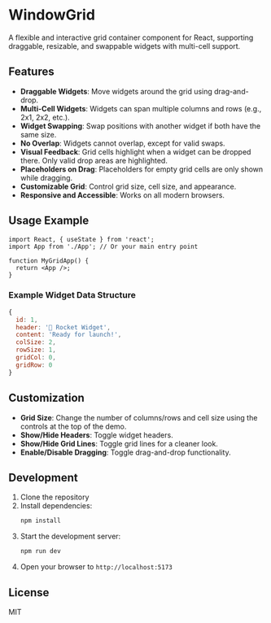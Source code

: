 # WindowGrid

A flexible and interactive grid container component for React, supporting draggable, resizable, and swappable widgets with multi-cell support.

## Features

- **Draggable Widgets**: Move widgets around the grid using drag-and-drop.
- **Multi-Cell Widgets**: Widgets can span multiple columns and rows (e.g., 2x1, 2x2, etc.).
- **Widget Swapping**: Swap positions with another widget if both have the same size.
- **No Overlap**: Widgets cannot overlap, except for valid swaps.
- **Visual Feedback**: Grid cells highlight when a widget can be dropped there. Only valid drop areas are highlighted.
- **Placeholders on Drag**: Placeholders for empty grid cells are only shown while dragging.
- **Customizable Grid**: Control grid size, cell size, and appearance.
- **Responsive and Accessible**: Works on all modern browsers.

## Usage Example

```tsx
import React, { useState } from 'react';
import App from './App'; // Or your main entry point

function MyGridApp() {
  return <App />;
}
```

### Example Widget Data Structure

```js
{
  id: 1,
  header: '🚀 Rocket Widget',
  content: 'Ready for launch!',
  colSize: 2,
  rowSize: 1,
  gridCol: 0,
  gridRow: 0
}
```

## Customization

- **Grid Size**: Change the number of columns/rows and cell size using the controls at the top of the demo.
- **Show/Hide Headers**: Toggle widget headers.
- **Show/Hide Grid Lines**: Toggle grid lines for a cleaner look.
- **Enable/Disable Dragging**: Toggle drag-and-drop functionality.


## Development

1. Clone the repository
2. Install dependencies:
   ```bash
   npm install
   ```
3. Start the development server:
   ```bash
   npm run dev
   ```
4. Open your browser to `http://localhost:5173`

## License

MIT 